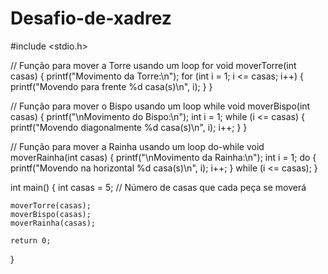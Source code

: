 # Desafio-de-xadrez
#include <stdio.h>

// Função para mover a Torre usando um loop for
void moverTorre(int casas) {
    printf("Movimento da Torre:\n");
    for (int i = 1; i <= casas; i++) {
        printf("Movendo para frente %d casa(s)\n", i);
    }
}

// Função para mover o Bispo usando um loop while
void moverBispo(int casas) {
    printf("\nMovimento do Bispo:\n");
    int i = 1;
    while (i <= casas) {
        printf("Movendo diagonalmente %d casa(s)\n", i);
        i++;
    }
}

// Função para mover a Rainha usando um loop do-while
void moverRainha(int casas) {
    printf("\nMovimento da Rainha:\n");
    int i = 1;
    do {
        printf("Movendo na horizontal %d casa(s)\n", i);
        i++;
    } while (i <= casas);
}

int main() {
    int casas = 5; // Número de casas que cada peça se moverá

    moverTorre(casas);
    moverBispo(casas);
    moverRainha(casas);

    return 0;
}
